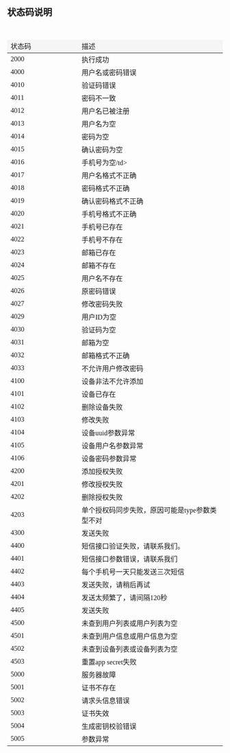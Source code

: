 ## 状态码说明

<br/>
<style>
	table{
		width:100%;
		font-family:"楷体";
		border-collapse:collapse;
	}
	table tr:hover{
	    background-color:#f5f5f5;
	}
</style>
<table>
<thead>
<tr style="background-color:#f5f5f5;"><td style="width:150px;">状态码</td><td>描述</td></tr>
</thead>
<tbody>
<tr><td>2000</td><td>执行成功</td></tr>
<tr><td>4000</td><td>用户名或密码错误</td></tr>
<tr><td>4010</td><td>验证码错误</td></tr>
<tr><td>4011</td><td>密码不一致</td></tr>
<tr><td>4012</td><td>用户名已被注册</td></tr>
<tr><td>4013</td><td>用户名为空</td></tr>
<tr><td>4014</td><td>密码为空</td></tr>
<tr><td>4015</td><td>确认密码为空</td></tr>
<tr><td>4016</td><td>手机号为空/td></tr>
<tr><td>4017</td><td>用户名格式不正确</td></tr>
<tr><td>4018</td><td>密码格式不正确</td></tr>
<tr><td>4019</td><td>确认密码格式不正确</td></tr>
<tr><td>4020</td><td>手机号格式不正确</td></tr>
<tr><td>4021</td><td>手机号已存在</td></tr>
<tr><td>4022</td><td>手机号不存在</td></tr>
<tr><td>4023</td><td>邮箱已存在</td></tr>
<tr><td>4024</td><td>邮箱不存在</td></tr>
<tr><td>4025</td><td>用户名不存在</td></tr>
<tr><td>4026</td><td>原密码错误</td></tr>
<tr><td>4027</td><td>修改密码失败</td></tr>
<tr><td>4029</td><td>用户ID为空</td></tr>
<tr><td>4030</td><td>验证码为空</td></tr>
<tr><td>4031</td><td>邮箱为空</td></tr>
<tr><td>4032</td><td>邮箱格式不正确</td></tr>
<tr><td>4033</td><td>不允许用户修改密码</td></tr>
<tr><td>4100</td><td>设备非法不允许添加</td></tr>
<tr><td>4101</td><td>设备已存在</td></tr>
<tr><td>4102</td><td>删除设备失败</td></tr>
<tr><td>4103</td><td>修改失败</td></tr>
<tr><td>4104</td><td>设备uuid参数异常</td></tr>
<tr><td>4105</td><td>设备用户名参数异常</td></tr>
<tr><td>4106</td><td>设备密码参数异常</td></tr>
<tr><td>4200</td><td>添加授权失败</td></tr>
<tr><td>4201</td><td>修改授权失败</td></tr>
<tr><td>4202</td><td>删除授权失败</td></tr>
<tr><td>4203</td><td>单个授权码同步失败，原因可能是type参数类型不对</td></tr>
<tr><td>4300</td><td>发送失败</td></tr>
<tr><td>4400</td><td>短信接口验证失败，请联系我们。</td></tr>
<tr><td>4401</td><td>短信接口参数错误，请联系我们</td></tr>
<tr><td>4402</td><td>每个手机号一天只能发送三次短信</td></tr>
<tr><td>4403</td><td>发送失败，请稍后再试</td></tr>
<tr><td>4404</td><td>发送太频繁了，请间隔120秒</td></tr>
<tr><td>4405</td><td>发送失败</td></tr>
<tr><td>4500</td><td>未查到用户列表或用户列表为空</td></tr>
<tr><td>4501</td><td>未查到用户信息或用户信息为空</td></tr>
<tr><td>4502</td><td>未查到设备列表或设备列表为空</td></tr>
<tr><td>4503</td><td>重置app secret失败</td></tr>
<tr><td>5000</td><td>服务器故障</td></tr>
<tr><td>5001</td><td>证书不存在</td></tr>
<tr><td>5002</td><td>请求头信息错误</td></tr>
<tr><td>5003</td><td>证书失效</td></tr>
<tr><td>5004</td><td>生成密钥校验错误</td></tr>
<tr><td>5005</td><td>参数异常</td></tr>
</tbody>
</table>
